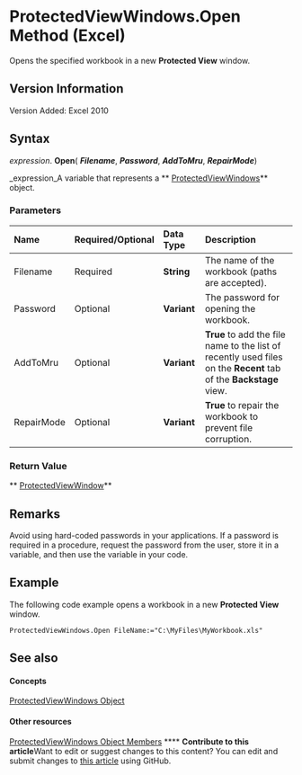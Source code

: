 
# ProtectedViewWindows.Open Method (Excel)

Opens the specified workbook in a new  **Protected View** window.


## Version Information

Version Added: Excel 2010 


## Syntax

 _expression_. **Open**( **_Filename_**,  **_Password_**,  **_AddToMru_**,  **_RepairMode_**)

 _expression_A variable that represents a  ** [ProtectedViewWindows](c280b1c5-c605-6453-3604-3a409a8289d0.md)** object.


### Parameters



|**Name**|**Required/Optional**|**Data Type**|**Description**|
|:-----|:-----|:-----|:-----|
|Filename|Required| **String**|The name of the workbook (paths are accepted).|
|Password|Optional| **Variant**|The password for opening the workbook.|
|AddToMru|Optional| **Variant**| **True** to add the file name to the list of recently used files on the **Recent** tab of the **Backstage** view.|
|RepairMode|Optional| **Variant**| **True** to repair the workbook to prevent file corruption.|

### Return Value

 ** [ProtectedViewWindow](6a32240c-c90b-c51a-6f8e-c3ff496b9855.md)**


## Remarks

Avoid using hard-coded passwords in your applications. If a password is required in a procedure, request the password from the user, store it in a variable, and then use the variable in your code.


## Example

The following code example opens a workbook in a new  **Protected View** window.


```
ProtectedViewWindows.Open FileName:="C:\MyFiles\MyWorkbook.xls" 

```


## See also


#### Concepts


 [ProtectedViewWindows Object](c280b1c5-c605-6453-3604-3a409a8289d0.md)
#### Other resources


 [ProtectedViewWindows Object Members](9db45984-87cc-2f62-c9aa-80a653f3a2d0.md)
****   **Contribute to this article**Want to edit or suggest changes to this content? You can edit and submit changes to  [this article](https://github.com/jhershey00/VBA_Excel_Test/OpenXMLCon/articles/bb003d53-949e-842a-f6f1-3ca30f396837.md) using GitHub.

